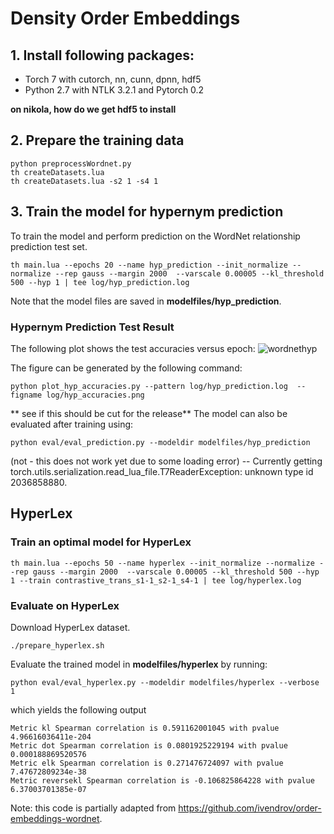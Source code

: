 # Density Order Embeddings

## 1. Install following packages:

- Torch 7 with cutorch, nn, cunn, dpnn, hdf5
- Python 2.7 with NTLK 3.2.1 and Pytorch 0.2

**on nikola, how do we get hdf5 to install**

## 2. Prepare the training data

```
python preprocessWordnet.py
th createDatasets.lua
th createDatasets.lua -s2 1 -s4 1
```

## 3. Train the model for hypernym prediction
To train the model and perform prediction on the WordNet relationship prediction test set.

```
th main.lua --epochs 20 --name hyp_prediction --init_normalize --normalize --rep gauss --margin 2000  --varscale 0.00005 --kl_threshold 500 --hyp 1 | tee log/hyp_prediction.log
```
Note that the model files are saved in **modelfiles/hyp_prediction**.

### Hypernym Prediction Test Result
The following plot shows the test accuracies versus epoch:
![wordnethyp](https://github.com/benathi/doe/raw/master/log/hyp_accuracies.png?raw=true)

The figure can be generated by the following command:
```
python plot_hyp_accuracies.py --pattern log/hyp_prediction.log  --figname log/hyp_accuracies.png
```

** see if this should be cut for the release**
The model can also be evaluated after training using:
```
python eval/eval_prediction.py --modeldir modelfiles/hyp_prediction
```

(not - this does not work yet due to some loading error)
-- Currently getting torch.utils.serialization.read_lua_file.T7ReaderException: unknown type id 2036858880.

## HyperLex


### Train an optimal model for HyperLex
```
th main.lua --epochs 50 --name hyperlex --init_normalize --normalize --rep gauss --margin 2000  --varscale 0.00005 --kl_threshold 500 --hyp 1 --train contrastive_trans_s1-1_s2-1_s4-1 | tee log/hyperlex.log
```

### Evaluate on HyperLex

Download HyperLex dataset.
```
./prepare_hyperlex.sh
```
Evaluate the trained model in **modelfiles/hyperlex** by running:
```
python eval/eval_hyperlex.py --modeldir modelfiles/hyperlex --verbose 1
```
which yields the following output
```
Metric kl Spearman correlation is 0.591162001045 with pvalue 4.96616036411e-204
Metric dot Spearman correlation is 0.0801925229194 with pvalue 0.000188869520576
Metric elk Spearman correlation is 0.271476724097 with pvalue 7.47672809234e-38
Metric reversekl Spearman correlation is -0.106825864228 with pvalue 6.37003701385e-07
```

Note: this code is partially adapted from https://github.com/ivendrov/order-embeddings-wordnet.
